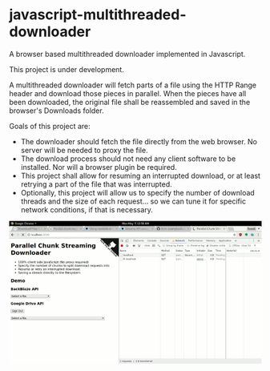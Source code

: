 # javascript-multithreaded-downloader
A browser based multithreaded downloader implemented in Javascript.

This project is under development.

A multithreaded downloader will fetch parts of a file using the HTTP Range header and download those pieces in parallel. When the pieces have all been downloaded, the original file shall be reassembled and saved in the browser's Downloads folder.

Goals of this project are:

* The downloader should fetch the file directly from the web browser. No server will be needed to proxy the file.
* The download process should not need any client software to be installed. Nor will a browser plugin be required.
* This project shall allow for resuming an interrupted download, or at least retrying a part of the file that was interrupted.
* Optionally, this project will allow us to specify the number of download threads and the size of each request... so we can tune it for specific network conditions, if that is necessary.

![MultiThreadedDownloader](MultiThreadedDownload.gif)
